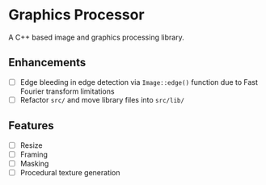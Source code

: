 # Graphics Processor
A C++ based image and graphics processing library. 

## Enhancements
- [ ] Edge bleeding in edge detection via `Image::edge()` function due to Fast Fourier transform limitations
- [ ] Refactor `src/` and move library files into `src/lib/`

## Features
- [ ] Resize
- [ ] Framing
- [ ] Masking
- [ ] Procedural texture generation
